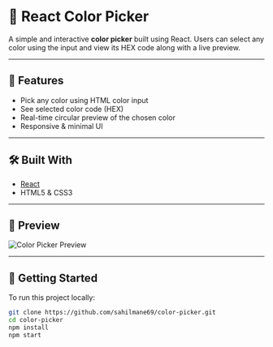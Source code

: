 # 🎨 React Color Picker

A simple and interactive **color picker** built using React. Users can select any color using the input and view its HEX code along with a live preview.

---

## 🚀 Features

- Pick any color using HTML color input
- See selected color code (HEX)
- Real-time circular preview of the chosen color
- Responsive & minimal UI

---

## 🛠️ Built With

- [React](https://reactjs.org/)
- HTML5 & CSS3

---

## 📸 Preview

![Color Picker Preview](./screenshot.png)

---

## 📁 Getting Started

To run this project locally:

```bash
git clone https://github.com/sahilmane69/color-picker.git
cd color-picker
npm install
npm start
